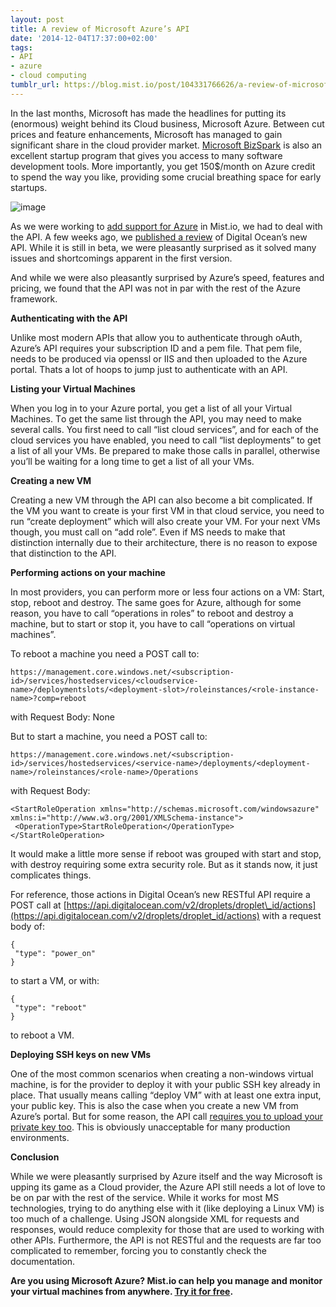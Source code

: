 ```yaml
---
layout: post
title: A review of Microsoft Azure’s API
date: '2014-12-04T17:37:00+02:00'
tags:
- API
- azure
- cloud computing
tumblr_url: https://blog.mist.io/post/104331766626/a-review-of-microsoft-azures-api
---
```

In the last months, Microsoft has made the headlines for putting its (enormous) weight behind its Cloud business, Microsoft Azure. Between cut prices and feature enhancements, Microsoft has managed to gain significant share in the cloud provider market. [Microsoft BizSpark](http://www.microsoft.com/bizspark/) is also an excellent startup program that gives you access to many software development tools. More importantly, you get 150$/month on Azure credit to spend the way you like, providing some crucial breathing space for early startups.

![image](/images/tumblr-images/tumblr_inline_ng2e9eSmo81rgqrs8.jpg)

As we were working to [add support for Azure](http://blog.mist.io/2014-11-25-announcing-support-for-microsoft-azure)&nbsp;in Mist.io, we had to deal with the API. A few weeks ago, we [published a review](http://blog.mist.io/2014-10-09-first-look-at-digital-oceans-new-api) of Digital Ocean’s new API. While it is still in beta, we were pleasantly surprised as it solved many issues and shortcomings apparent in the first version.

And while we were also pleasantly surprised by Azure’s speed, features and pricing, we found that the API was not in par with the rest of the Azure framework.

**Authenticating with the API**

Unlike most modern APIs that allow you to authenticate through oAuth, Azure’s API requires your subscription ID and a pem file. That pem file, needs to be produced via openssl or IIS and then uploaded to the Azure portal. Thats a lot of hoops to jump just to authenticate with an API.

**Listing your Virtual Machines**

When you log in to your Azure portal, you get a list of all your Virtual Machines. Τo get the same list through the API, you may need to make several calls. You first need to call “list cloud services”, and for each of the cloud services you have enabled, you need to call “list deployments” to get a list of all your VMs. Be prepared to make those calls in parallel, otherwise you’ll be waiting for a long time to get a list of all your VMs.

**Creating a new VM**

Creating a new VM through the API can also become a bit complicated. If the VM you want to create is your first VM in that cloud service, you need to run “create deployment” which will also create your VM. For your next VMs though, you must call on “add role”. Even if MS needs to make that distinction internally due to their architecture, there is no reason to expose that distinction to the API.

**Performing actions on your machine**

In most providers, you can perform more or less four actions on a VM: Start, stop, reboot and destroy. The same goes for Azure, although for some reason, you have to call “operations in roles” to reboot and destroy a machine, but to start or stop it, you have to call “operations on virtual machines”.

To reboot a machine you need a POST call to:

    https://management.core.windows.net/<subscription-id>/services/hostedservices/<cloudservice-name>/deploymentslots/<deployment-slot>/roleinstances/<role-instance-name>?comp=reboot

with Request Body: None

But to start a machine, you need a POST call to:

    https://management.core.windows.net/<subscription-id>/services/hostedservices/<service-name>/deployments/<deployment-name>/roleinstances/<role-name>/Operations

with Request Body:

    <StartRoleOperation xmlns="http://schemas.microsoft.com/windowsazure" xmlns:i="http://www.w3.org/2001/XMLSchema-instance">
     <OperationType>StartRoleOperation</OperationType>
    </StartRoleOperation>

It would make a little more sense if reboot was grouped with start and stop, with destroy requiring some extra security role. But as it stands now, it just complicates things.

For reference, those actions in Digital Ocean’s new RESTful API require a POST call at [https://api.digitalocean.com/v2/droplets/droplet\_id/actions](https://api.digitalocean.com/v2/droplets/droplet_id/actions) with a request body of:

    {
     "type": "power_on"
    }

to start a VM, or with:

    {
     "type": "reboot"
    }

to reboot a VM.

**Deploying SSH keys on new VMs**

One of the most common scenarios when creating a non-windows virtual machine, is for the provider to deploy it with your public SSH key already in place. That usually means calling “deploy VM” with at least one extra input, your public key. This is also the case when you create a new VM from Azure’s portal. But for some reason, the API call [requires you to upload your private key too](http://msdn.microsoft.com/library/azure/jj157194.aspx#SSH). This is obviously unacceptable for many production environments.

**Conclusion**

While we were pleasantly surprised by Azure itself and the way Microsoft is upping its game as a Cloud provider, the Azure API still needs a lot of love to be on par with the rest of the service. While it works for most MS technologies, trying to do anything else with it (like deploying a Linux VM) is too much of a challenge. Using JSON alongside XML for requests and responses, would reduce complexity for those that are used to working with other APIs. Furthermore, the API is not RESTful and the requests are far too complicated to remember, forcing you to constantly check the documentation.

**Are you using Microsoft Azure? Mist.io can help you manage and monitor your virtual machines from anywhere. [Try it for free](https://mist.io).**

